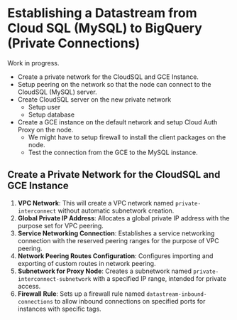 # Establishing a Datastream from Cloud SQL (MySQL) to BigQuery (Private Connections)

Work in progress.

- Create a private network for the CloudSQL and GCE Instance. 
- Setup peering on the network so that the node can connect to the CloudSQL (MySQL) server.
- Create CloudSQL server on the new private network
  - Setup user
  - Setup database
- Create a GCE instance on the default network and setup Cloud Auth Proxy on the node.
  - We might have to setup firewall to install the client packages on the node.
  - Test the connection from the GCE to the MySQL instance.




## Create a Private Network for the CloudSQL and GCE Instance

1. **VPC Network**: This will create a VPC network named `private-interconnect` without automatic subnetwork creation.
2. **Global Private IP Address**: Allocates a global private IP address with the purpose set for VPC peering.
3. **Service Networking Connection**: Establishes a service networking connection with the reserved peering ranges for the purpose of VPC peering.
4. **Network Peering Routes Configuration**: Configures importing and exporting of custom routes in network peering.
5. **Subnetwork for Proxy Node**: Creates a subnetwork named `private-interconnect-subnetwork` with a specified IP range, intended for private access.
6. **Firewall Rule**: Sets up a firewall rule named `datastream-inbound-connections` to allow inbound connections on specified ports for instances with specific tags.

